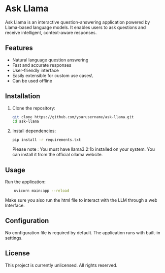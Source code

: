 # Ask Llama

Ask Llama is an interactive question-answering application powered by Llama-based language models. It enables users to ask questions and receive intelligent, context-aware responses.

## Features

- Natural language question answering
- Fast and accurate responses
- User-friendly interface
- Easily extensible for custom use cases\
- Can be used offline

## Installation

1. Clone the repository:
    ```bash
    git clone https://github.com/yourusername/ask-llama.git
    cd ask-llama
    ```
2. Install dependencies:
    ```bash
    pip install -r requirements.txt
    ```
    Please note : You must have llama3.2:1b installed on your system. You can install it from the official ollama website.

## Usage

Run the application:
```bash
    uvicorn main:app --reload
```
Make sure you also run the html file to interact with the LLM through a web Interface.

## Configuration

No configuration file is required by default. The application runs with built-in settings.

## License

This project is currently unlicensed. All rights reserved.